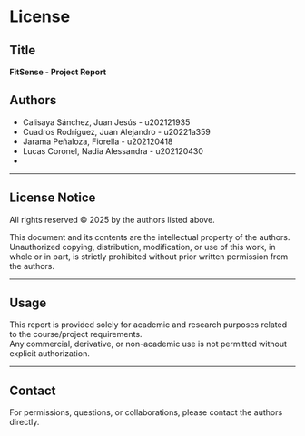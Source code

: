 # License

## Title  
**FitSense - Project Report**

## Authors  
- Calisaya Sánchez, Juan Jesús - u202121935  
- Cuadros Rodríguez, Juan Alejandro - u20221a359  
- Jarama Peñaloza, Fiorella - u202120418   
- Lucas Coronel, Nadia Alessandra - u202120430  
- 

---

## License Notice  
All rights reserved © 2025 by the authors listed above.  

This document and its contents are the intellectual property of the authors.  
Unauthorized copying, distribution, modification, or use of this work, in whole or in part, is strictly prohibited without prior written permission from the authors.  

---

## Usage  
This report is provided solely for academic and research purposes related to the course/project requirements.  
Any commercial, derivative, or non-academic use is not permitted without explicit authorization.  

---

## Contact  
For permissions, questions, or collaborations, please contact the authors directly.  
